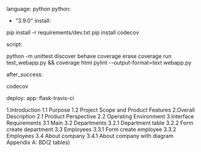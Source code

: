 language: python
python:
- "3.9.0"
install:

pip install -r requirements/dev.txt
pip install codecov

script:

python -m unittest discover
behave
coverage erase
coverage run test_webapp.py && coverage html
pylint --output-format=text webapp.py

after_success:

codecov

deploy:
app: flask-travis-ci


1.Introduction
1.1	Purpose
1.2	Project Scope and Product Features
2.Overall Description
2.1	Product Perspective
2.2	Operating Environment
3.Interface Requirements
3.1	Main
3.2	Departments
3.2.1	Department table
3.2.2	Form create department
3.3	Employees
3.3.1	Form create employee
3.3.2	Employees
3.4	About company
3.4.1 About company with diagram
Appendix A: BD(2 tables)
